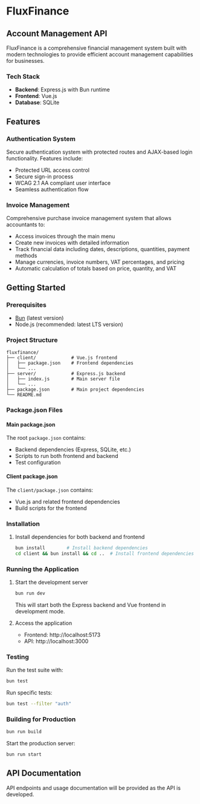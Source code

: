 # FluxFinance

## Account Management API

FluxFinance is a comprehensive financial management system built with modern technologies to provide efficient account management capabilities for businesses.

### Tech Stack

- **Backend**: Express.js with Bun runtime
- **Frontend**: Vue.js
- **Database**: SQLite

## Features

### Authentication System

Secure authentication system with protected routes and AJAX-based login functionality. Features include:
- Protected URL access control
- Secure sign-in process
- WCAG 2.1 AA compliant user interface
- Seamless authentication flow

### Invoice Management

Comprehensive purchase invoice management system that allows accountants to:
- Access invoices through the main menu
- Create new invoices with detailed information
- Track financial data including dates, descriptions, quantities, payment methods
- Manage currencies, invoice numbers, VAT percentages, and pricing
- Automatic calculation of totals based on price, quantity, and VAT

## Getting Started

### Prerequisites

- [Bun](https://bun.sh/) (latest version)
- Node.js (recommended: latest LTS version)

### Project Structure

```
fluxfinance/
├── client/             # Vue.js frontend
│   ├── package.json    # Frontend dependencies
│   └── ...            
├── server/             # Express.js backend
│   ├── index.js        # Main server file
│   └── ...            
├── package.json        # Main project dependencies
└── README.md          
```

### Package.json Files

#### Main package.json

The root `package.json` contains:
- Backend dependencies (Express, SQLite, etc.)
- Scripts to run both frontend and backend
- Test configuration

#### Client package.json

The `client/package.json` contains:
- Vue.js and related frontend dependencies
- Build scripts for the frontend

### Installation

1. Install dependencies for both backend and frontend
   ```bash
   bun install        # Install backend dependencies
   cd client && bun install && cd ..  # Install frontend dependencies
   ```

### Running the Application

1. Start the development server
   ```bash
   bun run dev
   ```
   This will start both the Express backend and Vue frontend in development mode.

2. Access the application
   - Frontend: http://localhost:5173
   - API: http://localhost:3000

### Testing

Run the test suite with:
```bash
bun test
```

Run specific tests:
```bash
bun test --filter "auth"
```

### Building for Production

```bash
bun run build
```

Start the production server:
```bash
bun run start
```

## API Documentation

API endpoints and usage documentation will be provided as the API is developed.